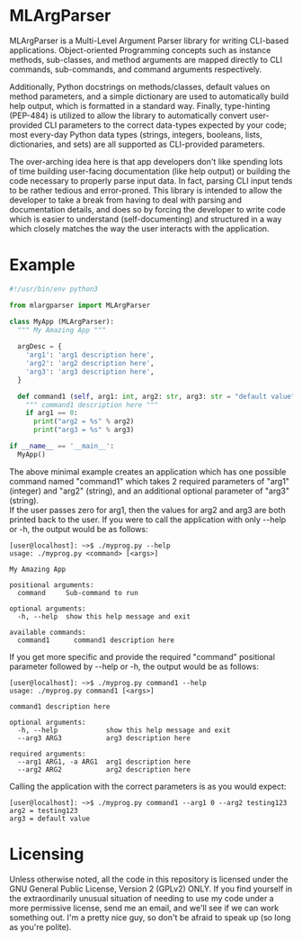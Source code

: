 MLArgParser
===========
MLArgParser is a Multi-Level Argument Parser library for writing CLI-based applications.  Object-oriented Programming concepts such as instance methods, sub-classes, and method arguments are mapped directly to CLI commands, sub-commands, and command arguments respectively.

Additionally, Python docstrings on methods/classes, default values on method parameters, and a simple dictionary are used to automatically build help output, which is formatted in a standard way.  Finally, type-hinting (PEP-484) is utilized to allow the library to automatically convert user-provided CLI parameters to the correct data-types expected by your code; most every-day Python data types (strings, integers, booleans, lists, dictionaries, and sets) are all supported as CLI-provided parameters.

The over-arching idea here is that app developers don't like spending lots of time building user-facing documentation (like help output) or building the code necessary to properly parse input data. In fact, parsing CLI input tends to be rather tedious and error-proned. This library is intended to allow the developer to take a break from having to deal with parsing and documentation details, and does so by forcing the developer to write code which is easier to understand (self-documenting) and structured in a way which closely matches the way the user interacts with the application.


Example
=======
```python
#!/usr/bin/env python3

from mlargparser import MLArgParser

class MyApp (MLArgParser):
  """ My Amazing App """
  
  argDesc = {
    'arg1': 'arg1 description here',
    'arg2': 'arg2 description here',
    'arg3': 'arg3 description here',
  }

  def command1 (self, arg1: int, arg2: str, arg3: str = "default value"):
    """ command1 description here """
    if arg1 == 0:
      print("arg2 = %s" % arg2)
      print("arg3 = %s" % arg3)

if __name__ == '__main__':
  MyApp()
```

The above minimal example creates an application which has one possible command named "command1" which takes 2 required parameters of "arg1" (integer) and "arg2" (string), and an additional optional parameter of "arg3" (string).  
If the user passes zero for arg1, then the values for arg2 and arg3 are both printed back to the user.  If you were to call the application with only --help or -h, the output would be as follows:

```
[user@localhost]: ~>$ ./myprog.py --help
usage: ./myprog.py <command> [<args>]

My Amazing App

positional arguments:
  command     Sub-command to run

optional arguments:
  -h, --help  show this help message and exit

available commands:
  command1      command1 description here
```

If you get more specific and provide the required "command" positional parameter followed by --help or -h, the output would be as follows:

```
[user@localhost]: ~>$ ./myprog.py command1 --help
usage: ./myprog.py command1 [<args>]

command1 description here

optional arguments:
  -h, --help            show this help message and exit
  --arg3 ARG3           arg3 description here

required arguments:
  --arg1 ARG1, -a ARG1  arg1 description here
  --arg2 ARG2           arg2 description here

```

Calling the application with the correct parameters is as you would expect:

```
[user@localhost]: ~>$ ./myprog.py command1 --arg1 0 --arg2 testing123
arg2 = testing123
arg3 = default value
```


Licensing
=========
Unless otherwise noted, all the code in this repository is licensed under the GNU General Public License, Version 2 (GPLv2) ONLY.  If you find yourself in the extraordinarily 
unusual situation of needing to use my code under a more permissive license, send me an email, and we'll see if we can work something out.  I'm a pretty nice guy, so don't be 
afraid to speak up (so long as you're polite).
